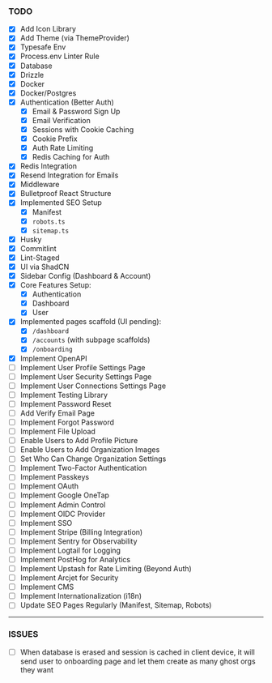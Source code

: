 ### TODO
- [x] Add Icon Library  
- [x] Add Theme (via ThemeProvider)  
- [x] Typesafe Env  
- [x] Process.env Linter Rule  
- [x] Database  
- [x] Drizzle  
- [x] Docker  
- [x] Docker/Postgres  
- [x] Authentication (Better Auth)  
  - [x] Email & Password Sign Up  
  - [x] Email Verification  
  - [x] Sessions with Cookie Caching  
  - [x] Cookie Prefix  
  - [x] Auth Rate Limiting  
  - [x] Redis Caching for Auth  
- [x] Redis Integration  
- [x] Resend Integration for Emails  
- [x] Middleware  
- [x] Bulletproof React Structure  
- [x] Implemented SEO Setup  
  - [x] Manifest  
  - [x] `robots.ts`  
  - [x] `sitemap.ts`  
- [x] Husky  
- [x] Commitlint  
- [x] Lint-Staged  
- [x] UI via ShadCN  
- [x] Sidebar Config (Dashboard & Account)  
- [x] Core Features Setup:  
  - [x] Authentication  
  - [x] Dashboard  
  - [x] User  
- [x] Implemented pages scaffold (UI pending):  
  - [x] `/dashboard`  
  - [x] `/accounts` (with subpage scaffolds)  
  - [x] `/onboarding`  
- [x] Implement OpenAPI  
- [ ] Implement User Profile Settings Page  
- [ ] Implement User Security Settings Page  
- [ ] Implement User Connections Settings Page  
- [ ] Implement Testing Library  
- [ ] Implement Password Reset  
- [ ] Add Verify Email Page  
- [ ] Implement Forgot Password  
- [ ] Implement File Upload  
- [ ] Enable Users to Add Profile Picture  
- [ ] Enable Users to Add Organization Images  
- [ ] Set Who Can Change Organization Settings  
- [ ] Implement Two-Factor Authentication  
- [ ] Implement Passkeys  
- [ ] Implement OAuth  
- [ ] Implement Google OneTap  
- [ ] Implement Admin Control  
- [ ] Implement OIDC Provider  
- [ ] Implement SSO  
- [ ] Implement Stripe (Billing Integration)  
- [ ] Implement Sentry for Observability  
- [ ] Implement Logtail for Logging  
- [ ] Implement PostHog for Analytics  
- [ ] Implement Upstash for Rate Limiting (Beyond Auth)  
- [ ] Implement Arcjet for Security  
- [ ] Implement CMS  
- [ ] Implement Internationalization (i18n)  
- [ ] Update SEO Pages Regularly (Manifest, Sitemap, Robots)  

---

### ISSUES
- [ ] When database is erased and session is cached in client device, it will send user to onboarding page and let them create as many ghost orgs they want